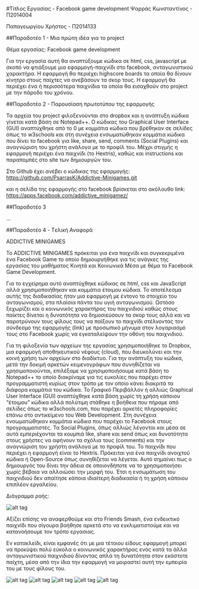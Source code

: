 ﻿#Τίτλος Εργασίας - Facebook game development
Ψαρράς Κωνσταντίνος - Π2014004

Παπαγεωργίου Χρήστος - Π2014133

##Παραδοτέο 1 - Μια πρώτη ιδέα για το project

Θέμα εργασίας: Facebook game development

Για την εργασία αυτή θα αναπτύξουμε κώδικα σε html, css, javascript με σκοπό να φτιάξουμε μια εφαρμογή-παιχνίδι στο facebook, ανταγωνιστικού χαρακτήρα. Η εφαρμογή θα περιέχει highscore boards τα οποία θα δίνουν κίνητρο στους παίχτες να ανεβάσουν τα σκορ τους. Η εφαρμογή θα περιέχει ένα ή περισσότερα παιχνίδια τα οποία θα εισαχθούν στο project με την πάροδο του χρόνου.

##Παραδοτέο 2 - Παρουσίαση πρωτοτύπου της εφαρμογής

Τα αρχεία του project φιλοξενούνται στο dropbox και η ανάπτυξη κώδικα γίνεται κατά βάση σε Notepad++. Ο κώδικας του Graphical User Interface (GUI) αναπτύχθηκε από το 0 με κομμάτια κώδικα που βρέθηκαν σε σελίδες όπως το w3schools και στη συνέχεια ενσωματώθηκαν κομμάτια κώδικα που δίνει το facebook για like, share, send, comments (Social Plugins) και αναγνώριση του χρήστη ανάλογα με το προφίλ του. Μέχρι στιγμής η εφαρμογή περιέχει ένα παιχνίδι (το Hextris), καθώς και instructions και παραπομπές στο site των δημιουργών του.

Στο Github έχει ανέβει ο κώδικας της εφαρμογής: https://github.com/PsarrasK/Addictive-Minigames.git

και η σελίδα της εφαρμογής στο facebook βρίσκεται στο ακόλουθο link:
https://apps.facebook.com/addictive_minigamez/

##Παραδοτέο 3

...

##Παραδοτέο 4 - Tελική Αναφορά

ADDICTIVE MINIGAMES

Το ADDICTIVE MINIGAMES πρόκειται για ένα παιχνίδι και συγκεκριμένα ένα Facebook Game το οποίο δημιουργήθηκε για τις ανάγκες της εργασίας του μαθήματος Κινητά και Κοινωνικά Μέσα με θέμα το Facebook Game Development.

Για το εγχείρημα αυτό αναπτύχθηκε κώδικας σε html, css και JavaScript αλλά χρησιμοποιήθηκαν και κομμάτια έτοιμου κώδικα. Το αποτέλεσμα αυτής της διαδικασίας ήταν μια εφαρμογή με έντονο το στοιχείο του ανταγωνισμού, στα πλαίσια πάντα του υγιή ανταγωνισμού. Ωστόσο ξεχωρίζει και ο κοινωνικός χαρακτήρας του παιχνιδιού καθώς στους   παίκτες δίνεται η δυνατότητα να δημοσιεύσουν τα σκορ τους αλλά και να παροτρύνουν τους φίλους τους να παίξουν το παιχνίδι στέλνοντας τον σύνδεσμο της εφαρμογής (link) με προσωπικό μήνυμα στον λογαριασμό τους στο Facebook χωρίς να εγκαταλείψουν την οθόνη του παιχνιδιού.

Για τη φιλοξενία των αρχείων της εργασίας χρησιμοποιήθηκε  το Dropbox, μια εφαρμογή αποθηκευτικού νέφους (cloud), που διευκολύνει και την κοινή χρήση των αρχείων στο διαδίκτυο.  Για την ανάπτυξη του κώδικα, μετά την δοκιμή αρκετών κειμενογράφων που συνηθίζεται να χρησιμοποιούνται, επιλέξαμε να χρησιμοποιήσουμε κατά βάση το Notepad++ το οποίο διακρίναμε για τις ευκολίες που παρέχει στον προγραμματιστή κυρίως στον τρόπο με τον οποίο κάνει διακριτά τα διάφορα κομμάτια του κώδικα. Το Γραφικό Περιβάλλον ή αλλιώς Graphical User Interface (GUI) αναπτύχθηκε κατά βάση χωρίς τη χρήση κάποιου “έτοιμου” κώδικα αλλά πολύτιμη στάθηκε η βοήθεια που πήραμε από σελίδες όπως το w3schools.com, που παρέχει αρκετές πληροφορίες επάνω στο αντικείμενο του Web Development. Στη συνέχεια ενσωματώθηκαν κομμάτια κώδικα που παρέχει το Facebook στους προγραμματιστές. Τα Social Plugins, όπως αλλιώς λέγονται και μέσα σε αυτά εμπεριέχονται τα κουμπιά like, share και send όπως και δυνατότητα στους χρήστες να αφήνουν τα σχόλια τους (comments) και την αναγνώριση του χρήστη ανάλογα με το προφίλ του. Το παιχνίδι που περιέχει η εφαρμογή είναι το Hextris. Πρόκειται για ένα παιχνίδι ανοιχτού κώδικα ή Open-Source όπως συνηθίζεται να λέγεται. Αυτό σημαίνει πως ο δημιουργός του δίνει την άδεια σε οποιονδήποτε να το χρησιμοποιήσει χωρίς βέβαια να αλλοιώσει την μορφή του. Έτσι η ενσωμάτωση του παιχνιδιού δεν απαίτησε κάποια ιδιαίτερη διαδικασία ή τη χρήση κάποιου επιπλέον εργαλείου.

Διάγραμμα ροής: 
	
![alt tag](https://dl.dropbox.com/s/f79sowv0e06zo86/%CE%94%CE%B9%CE%AC%CE%B3%CF%81%CE%B1%CE%BC%CE%BC%CE%B1%20%CF%81%CE%BF%CE%AE%CF%82.png)

Αξίζει επίσης να αναφερθούμε και στο Friends Smash, ένα ενδεικτικό παιχνίδι που σίγουρα βοήθησε αρκετά στο να εγκλιματιστούμε και να κατανοήσουμε τον τρόπο εργασιας.

Εν κατακλείδι, είναι εμφανές ότι με μια τέτοιου είδους εφαρμογή μπορεί να προκύψει πολύ εύκολα ο κοινωνικός χαρακτήρας ενός κατά τα άλλα ανταγωνιστικού παιχνιδιού δίνοντας απλά τη δυνατότητα στον εκάστοτε παίχτη, μέσα από την ίδια την εφαρμογή να μοιραστεί αυτή  την εμπειρία του με τους φίλους του.      

![alt tag](https://dl.dropbox.com/s/qbsp3mopyngm4hp/Screenshot%202016-05-29%2023.35.57.png)
![alt tag](https://dl.dropbox.com/s/coahsolut0qfdmj/Screenshot%202016-05-29%2023.41.49.png)
![alt tag](https://dl.dropbox.com/s/cvn6yed26q9x1bt/Screenshot%202016-05-29%2023.41.13.png)
![alt tag](https://dl.dropbox.com/s/jf86gllb92giu3c/Screenshot%202016-05-29%2023.36.55.png)
![alt tag](https://dl.dropbox.com/s/r6duay0zh2ems6i/Screenshot%202016-05-29%2023.36.41.png)
